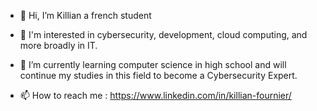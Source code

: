- 👋 Hi, I’m Killian a french student
- 👀 I'm interested in cybersecurity, development, cloud computing, and more broadly in IT.
- 🌱 I’m currently learning computer science in high school and will continue my studies in this field to become a Cybersecurity Expert.

- 📫 How to reach me : https://www.linkedin.com/in/killian-fournier/ 

<!---
Killianx256/Killianx256 is a ✨ special ✨ repository because its `README.md` (this file) appears on your GitHub profile.
You can click the Preview link to take a look at your changes.
--->
